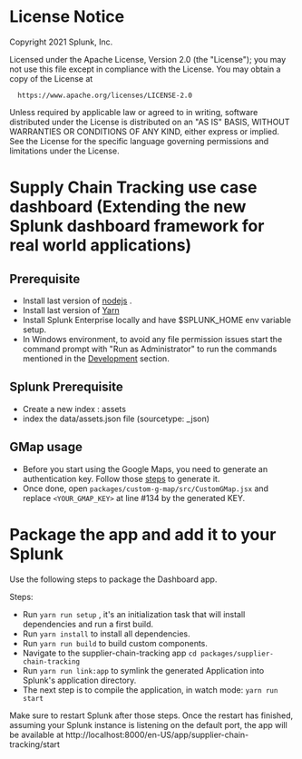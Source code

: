 # License Notice
Copyright 2021 Splunk, Inc.

Licensed under the Apache License, Version 2.0 (the "License");
you may not use this file except in compliance with the License.
You may obtain a copy of the License at

      https://www.apache.org/licenses/LICENSE-2.0

Unless required by applicable law or agreed to in writing, software
distributed under the License is distributed on an "AS IS" BASIS,
WITHOUT WARRANTIES OR CONDITIONS OF ANY KIND, either express or implied.
See the License for the specific language governing permissions and
limitations under the License.

# Supply Chain Tracking use case dashboard (Extending the new Splunk dashboard framework for real world applications)


## Prerequisite 
* Install last version of [nodejs](https://nodejs.org/en/) .
* Install last version of [Yarn](https://classic.yarnpkg.com/lang/en/docs/install) 
* Install Splunk Enterprise locally and have $SPLUNK_HOME env variable setup.
* In Windows environment, to avoid any file permission issues start the command prompt with "Run as Administrator" to run the commands mentioned in the [Development](#development) section.

## Splunk Prerequisite
* Create a new index : assets
* index the data/assets.json file (sourcetype: _json)

## GMap usage
* Before you start using the Google Maps, you need to generate an authentication key. Follow those [steps](https://developers.google.com/maps/documentation/javascript/get-api-key) to generate it.
* Once done, open `packages/custom-g-map/src/CustomGMap.jsx` and replace `<YOUR_GMAP_KEY>` at line #134 by the generated KEY.

# Package the app and add it to your Splunk

Use the following steps to package the Dashboard app. 

Steps:
* Run `yarn run setup` , it's an initialization task that will install dependencies and run a first build.
* Run `yarn install` to install all dependencies.
* Run `yarn run build` to build custom components.
* Navigate to the supplier-chain-tracking app `cd packages/supplier-chain-tracking`
* Run `yarn run link:app` to symlink the generated Application into Splunk's application directory.
* The next step is to compile the application, in watch mode: `yarn run start`

Make sure to restart Splunk after those steps.
Once the restart has finished, assuming your Splunk instance is listening on the default port, the app will be available at http://localhost:8000/en-US/app/supplier-chain-tracking/start


